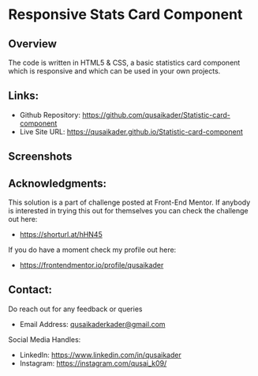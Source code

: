 # Responsive Stats Card Component

## Overview
The code is written in HTML5 & CSS, a basic statistics card component which is responsive and which can be used
in your own projects.

## Links:
- Github Repository: https://github.com/qusaikader/Statistic-card-component
- Live Site URL: https://qusaikader.github.io/Statistic-card-component

## Screenshots


## Acknowledgments:
This solution is a part of challenge posted at Front-End Mentor.
If anybody is interested in trying this out for themselves you can
check the challenge out here: 
- https://shorturl.at/hHN45
  
If you do have a moment check my profile out here:
- https://frontendmentor.io/profile/qusaikader

## Contact:
Do reach out for any feedback or queries
- Email Address: qusaikaderkader@gmail.com
  
Social Media Handles:
- LinkedIn: https://www.linkedin.com/in/qusaikader
- Instagram:  https://instagram.com/qusai_k09/

 

